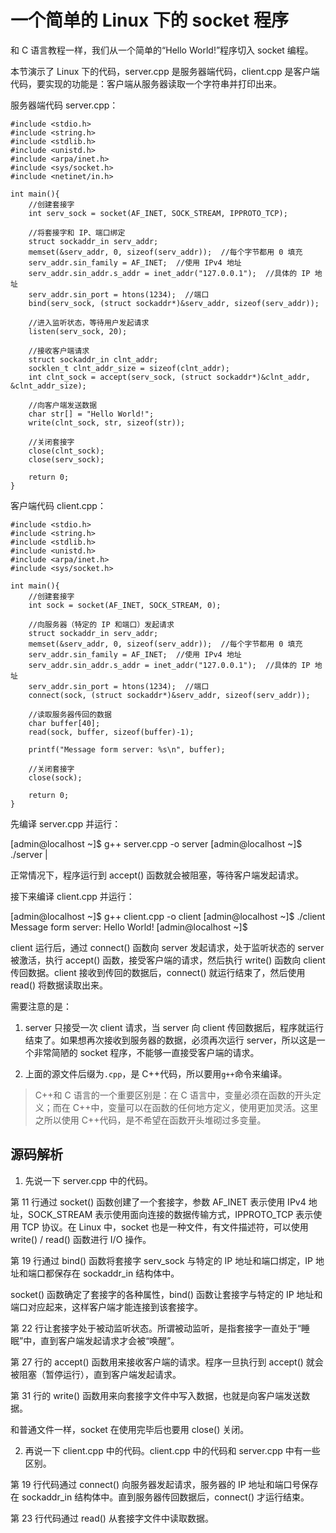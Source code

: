 # 一个简单的 Linux 下的 socket 程序

和 C 语言教程一样，我们从一个简单的“Hello World!”程序切入 socket 编程。

本节演示了 Linux 下的代码，server.cpp 是服务器端代码，client.cpp 是客户端代码，要实现的功能是：客户端从服务器读取一个字符串并打印出来。

服务器端代码 server.cpp：

```
#include <stdio.h>
#include <string.h>
#include <stdlib.h>
#include <unistd.h>
#include <arpa/inet.h>
#include <sys/socket.h>
#include <netinet/in.h>

int main(){
    //创建套接字
    int serv_sock = socket(AF_INET, SOCK_STREAM, IPPROTO_TCP);

    //将套接字和 IP、端口绑定
    struct sockaddr_in serv_addr;
    memset(&serv_addr, 0, sizeof(serv_addr));  //每个字节都用 0 填充
    serv_addr.sin_family = AF_INET;  //使用 IPv4 地址
    serv_addr.sin_addr.s_addr = inet_addr("127.0.0.1");  //具体的 IP 地址
    serv_addr.sin_port = htons(1234);  //端口
    bind(serv_sock, (struct sockaddr*)&serv_addr, sizeof(serv_addr));

    //进入监听状态，等待用户发起请求
    listen(serv_sock, 20);

    //接收客户端请求
    struct sockaddr_in clnt_addr;
    socklen_t clnt_addr_size = sizeof(clnt_addr);
    int clnt_sock = accept(serv_sock, (struct sockaddr*)&clnt_addr, &clnt_addr_size);

    //向客户端发送数据
    char str[] = "Hello World!";
    write(clnt_sock, str, sizeof(str));

    //关闭套接字
    close(clnt_sock);
    close(serv_sock);

    return 0;
}
```

客户端代码 client.cpp：

```
#include <stdio.h>
#include <string.h>
#include <stdlib.h>
#include <unistd.h>
#include <arpa/inet.h>
#include <sys/socket.h>

int main(){
    //创建套接字
    int sock = socket(AF_INET, SOCK_STREAM, 0);

    //向服务器（特定的 IP 和端口）发起请求
    struct sockaddr_in serv_addr;
    memset(&serv_addr, 0, sizeof(serv_addr));  //每个字节都用 0 填充
    serv_addr.sin_family = AF_INET;  //使用 IPv4 地址
    serv_addr.sin_addr.s_addr = inet_addr("127.0.0.1");  //具体的 IP 地址
    serv_addr.sin_port = htons(1234);  //端口
    connect(sock, (struct sockaddr*)&serv_addr, sizeof(serv_addr));

    //读取服务器传回的数据
    char buffer[40];
    read(sock, buffer, sizeof(buffer)-1);

    printf("Message form server: %s\n", buffer);

    //关闭套接字
    close(sock);

    return 0;
}
```

先编译 server.cpp 并运行：

[admin@localhost ~]$ g++ server.cpp -o server
[admin@localhost ~]$ ./server
|

正常情况下，程序运行到 accept() 函数就会被阻塞，等待客户端发起请求。

接下来编译 client.cpp 并运行：

[admin@localhost ~]$ g++ client.cpp -o client
[admin@localhost ~]$ ./client
Message form server: Hello World!
[admin@localhost ~]$

client 运行后，通过 connect() 函数向 server 发起请求，处于监听状态的 server 被激活，执行 accept() 函数，接受客户端的请求，然后执行 write() 函数向 client 传回数据。client 接收到传回的数据后，connect() 就运行结束了，然后使用 read() 将数据读取出来。

需要注意的是：
1) server 只接受一次 client 请求，当 server 向 client 传回数据后，程序就运行结束了。如果想再次接收到服务器的数据，必须再次运行 server，所以这是一个非常简陋的 socket 程序，不能够一直接受客户端的请求。

2) 上面的源文件后缀为`.cpp`，是 C++代码，所以要用`g++`命令来编译。

> C++和 C 语言的一个重要区别是：在 C 语言中，变量必须在函数的开头定义；而在 C++中，变量可以在函数的任何地方定义，使用更加灵活。这里之所以使用 C++代码，是不希望在函数开头堆砌过多变量。

## 源码解析

1) 先说一下 server.cpp 中的代码。

第 11 行通过 socket() 函数创建了一个套接字，参数 AF_INET 表示使用 IPv4 地址，SOCK_STREAM 表示使用面向连接的数据传输方式，IPPROTO_TCP 表示使用 TCP 协议。在 Linux 中，socket 也是一种文件，有文件描述符，可以使用 write() / read() 函数进行 I/O 操作。

第 19 行通过 bind() 函数将套接字 serv_sock 与特定的 IP 地址和端口绑定，IP 地址和端口都保存在 sockaddr_in 结构体中。

socket() 函数确定了套接字的各种属性，bind() 函数让套接字与特定的 IP 地址和端口对应起来，这样客户端才能连接到该套接字。

第 22 行让套接字处于被动监听状态。所谓被动监听，是指套接字一直处于“睡眠”中，直到客户端发起请求才会被“唤醒”。

第 27 行的 accept() 函数用来接收客户端的请求。程序一旦执行到 accept() 就会被阻塞（暂停运行），直到客户端发起请求。

第 31 行的 write() 函数用来向套接字文件中写入数据，也就是向客户端发送数据。

和普通文件一样，socket 在使用完毕后也要用 close() 关闭。

2) 再说一下 client.cpp 中的代码。client.cpp 中的代码和 server.cpp 中有一些区别。

第 19 行代码通过 connect() 向服务器发起请求，服务器的 IP 地址和端口号保存在 sockaddr_in 结构体中。直到服务器传回数据后，connect() 才运行结束。

第 23 行代码通过 read() 从套接字文件中读取数据。